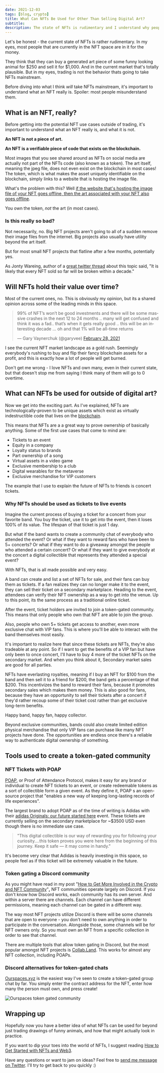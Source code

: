 ```yaml
---
date: 2021-12-03
tags: [blog, crypto]
title: What Can NFTs Be Used for Other Than Selling Digital Art?
subtitle:
description: The state of NFTs is rudimentary and I understand why people are skeptical. In most cases, they just don't know what NFTs are and what they can be used for.
---
```


Let's be honest - the current state of NFTs is rather rudimentary. In my eyes, most people that are currently in the NFT space are in it for the money. 

They think that they can buy a generated art piece of some funny looking animal for $250 and sell it for $1,000. And in the current market that's totally plausible. But in my eyes, trading is not the behavior thats going to take NFTs mainstream.

Before diving into what I think *will* take NFTs mainstream, it's important to understand what an NFT really is. Spoiler: most people misunderstand them.

## What is an NFT, really?

Before getting into the potential NFT use cases outside of trading, it's important to understand what an NFT really is, and what it is not.

**An NFT is not a piece of art.**

**An NFT is a verifiable piece of code that exists on the blockchain.**

Most images that you see shared around as NFTs on social media are actually not part of the NFTs code (also known as a token). The art itself, meaning the jpeg file, does not even exist on the blockchain in most cases! The token, which is what makes the asset uniquely identifiable on the blockchain, simply links to a website that is hosting the image file.

What's the problem with this? Well [if the website that's hosting the image file of your NFT goes offline, then the art associated with your NFT also goes offline](https://twitter.com/jonty/status/1372163423446917122).

You own the token, *not* the art (in most cases).

### Is this really so bad?

Not necessarily, no. Big NFT projects aren't going to all of a sudden remove their image files from the internet. Big projects also usually have utility beyond the art itself.

But for most small NFT projects that flatline after a few months, potentially yes.

As Jonty Wareing, author of a [great twitter thread](https://twitter.com/jonty/status/1372170724459343874) about this topic said,  "It is likely that every NFT sold so far will be broken within a decade."

## Will NFTs hold their value over time?

Most of the current ones, no. This is obviously my opinion, but its a shared opinion across some of the leading minds in this space.

<blockquote class="twitter-tweet" data-lang="en" data-dnt="true" data-theme="light"><p lang="en" dir="ltr">99% of NFT’s won’t be good investments and there will be some massive crashes in the next 12 to 24 months .. many will get confused and think it was a fad.. that’s when it gets really good .. this will be an interesting decade ... oh and that 1% will be all-time returns</p>&mdash; Gary Vaynerchuk (@garyvee) <a href="https://twitter.com/garyvee/status/1365883296064954370?ref_src=twsrc%5Etfw">February 28, 2021</a></blockquote> <script async src="https://platform.twitter.com/widgets.js" charset="utf-8"></script>

I see the current NFT market landscape as a gold rush. Seemingly everybody's rushing to buy and flip their fancy blockchain assets for a profit, and this is exactly how a lot of people will get burned.

Don't get me wrong - I love NFTs and own many, even in their current state, but that doesn't stop me from saying I think many of them will go to 0 overtime.

## What can NFTs be used for outside of digital art?

Now we get into the exciting part. As I've explained, NFTs are technologically-proven to be unique assets which exist as virtually indestructible code that lives on the [blockchain](https://www.investopedia.com/terms/b/blockchain.asp).

This means that NFTs are a a great way to prove ownership of basically anything. Some of the first use cases that come to mind are:

- Tickets to an event
- Equity in a company
- Loyalty status to brands
- Part ownership of a song
- Virtual assets in a video game
- Exclusive membership to a club
- Digital wearables for the metaverse
- Exclusive merchandise for VIP customers

The example that I use to explain the future of NFTs to friends is concert tickets.

### Why NFTs should be used as tickets to live events

Imagine the current process of buying a ticket for a concert from your favorite band. You buy the ticket, use it to get into the event, then it loses 100% of its value. The lifespan of that ticket is just 1 day.

But what if the band wants to create a community chat of everybody who attended the event? Or what if they want to reward fans who have been to 5+ concerts? Or what if they want to do a giveaway amongst the people who attended a certain concert? Or what if they want to give everybody at the concert a digital collectible that represents they attended a special event?

With NFTs, that is all made possible and very easy.

A band can create and list a set of NFTs for sale, and their fans can buy them as tickets. If a fan realizes they can no longer make it to the event, they can sell their ticket on a secondary marketplace. Heading to the event, attendees can verify their NFT ownership as a way to get into the venue. Up to this point, its the same process as a traditional online ticket. 

After the event, ticket holders are invited to join a token-gated community. This means that only people who own that NFT are able to join the group.

Also, people who own 5+ tickets get access to another, even more exclusive chat with VIP fans. This is where you'll be able to interact with the band themselves most easily.

It's important to realize here that since these tickets are NFTs, they're also tradeable at any point. So if I want to get the benefits of a VIP fan but have only been to once concert, I'll have to buy 4 more of the ticket NFTs on the secondary market. And when you think about it, Secondary market sales are good for all parties.

NFTs have everlasting royalties, meaning if I buy an NFT for $100 from the band and then sell it to a friend for $200, the band gets a percentage of that $200. This incentivizes the band to reward their fans, because it promotes secondary sales which makes them money. This is also good for fans, because they have an opportunity to sell their tickets after a concert if they'd rather recoup some of their ticket cost rather than get exclusive long-term benefits. 

Happy band, happy fan, happy collector.

Beyond exclusive communities, bands could also create limited edition physical merchandise that only VIP fans can purchase like many NFT projects have done. The opportunities are endless once there's a reliable way to authenticate digital ownership of something.

## Tools used to create a token-gated community

### NFT Tickets with POAP

[POAP](https://poap.xyz/), or Proof of Attendance Protocol, makes it easy for any brand or individual to create NFT tickets to an event, or create redeemable tokens as a sort of collectible form a given event. As they define it, POAP s an open-source project that "enables a new way of keeping long-lasting records of life experiences". 

The largest brand to adopt POAP as of the time of writing is Adidas with their [adidas Originals: our future started here](https://poap.gallery/event/14195) event. These tickets are currently selling on the secondary marketplace for ~$3500 USD even though there is no immediate use case.

> "This digital collectible is our way of rewarding you for following your curiosity....this token proves you were here from the beginning of this journey. Keep it safe — it may come in handy."
> 

It's become very clear that Adidas is heavily investing in this space, so people feel as if this ticket will be extremely valuable in the future.

### Token gating a Discord community

As you might have read in my post "[How to Get More Involved in the Crypto and NFT Community](/blog/nft-community/)"**,** NFT communities operate largely on Discord. If you don't know how Discord works, each community has its own server. And within a server there are channels. Each channel can have different permissions, meaning each channel can be gated in a different way.

The way most NFT projects utilize Discord is there will be some channels that are open to everyone - you don't need to own anything in order to participate in the conversation. Alongside those, some channels will be for NFT owners only. So you must own an NFT from a specific collection in order to see that channel.

There are multiple tools that allow token gating in Discord, but the most popular amongst NFT projects is [Collab.Land](https://collab.land/). This works for almost any NFT collection, including POAPs.

### Discord alternatives for token-gated chats

[Ourspaces.xyz](http://Ourspaces.xyz) is the easiest way I've seen to create a token-gated group chat by far. You simply enter the contract address for the NFT, enter how many the person must own, and press create!

![Ourspaces token gated community](https://i.ibb.co/N7QRbTt/ourspaces.gif)

## Wrapping up

Hopefully now you have a better idea of what NFTs can be used for beyond just trading drawings of funny animals, and how that might actually look in practice. 

If you want to dip your toes into the world of NFTs, I suggest reading [How to Get Started with NFTs and Web3](/blog/get-started-with-nfts/).

Have any questions or want to jam on ideas? Feel free to [send me message on Twitter](https://twitter.com/gregskril). I'll try to get back to you quickly :)